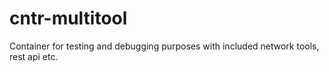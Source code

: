 # cntr-multitool
Container for testing and debugging purposes with included network tools, rest api etc.
